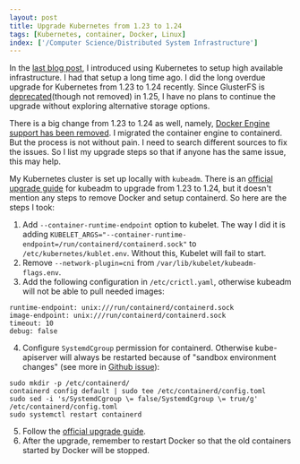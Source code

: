 ```yaml
---
layout: post
title: Upgrade Kubernetes from 1.23 to 1.24
tags: [Kubernetes, container, Docker, Linux]
index: ['/Computer Science/Distributed System Infrastructure']
---
```


In the [last blog post](/2023-03-13-Infrastructure-Setup-for-High-Availability.html), I introduced using Kubernetes to setup high available infrastructure. I had that setup a long time ago. I did the long overdue upgrade for Kubernetes from 1.23 to 1.24 recently. Since GlusterFS is [deprecated](https://github.com/kubernetes/kubernetes/pull/111485)(though not removed) in 1.25, I have no plans to continue the upgrade without exploring alternative storage options.

There is a big change from 1.23 to 1.24 as well, namely, [Docker Engine support has been removed](https://kubernetes.io/blog/2022/03/31/ready-for-dockershim-removal/). I migrated the container engine to containerd. But the process is not without pain. I need to search different sources to fix the issues. So I list my upgrade steps so that if anyone has the same issue, this may help.

My Kubernetes cluster is set up locally with `kubeadm`. There is an [official upgrade guide](https://v1-24.docs.kubernetes.io/docs/tasks/administer-cluster/kubeadm/kubeadm-upgrade/) for kubeadm to upgrade from 1.23 to 1.24, but it doesn't mention any steps to remove Docker and setup containerd. So here are the steps I took:

1. Add `--container-runtime-endpoint` option to kubelet. The way I did it is adding `KUBELET_ARGS="--container-runtime-endpoint=/run/containerd/containerd.sock"` to `/etc/kubernetes/kublet.env`. Without this, Kubelet will fail to start.
2. Remove `--network-plugin=cni` from  `/var/lib/kubelet/kubeadm-flags.env`.
3. Add the following configuration in `/etc/crictl.yaml`, otherwise kubeadm will not be able to pull needed images:
```
runtime-endpoint: unix:///run/containerd/containerd.sock
image-endpoint: unix:///run/containerd/containerd.sock
timeout: 10
debug: false
```
4. Configure `SystemdCgroup` permission for containerd. Otherwise kube-apiserver will always be restarted because of "sandbox environment changes" (see more in [Github issue](https://github.com/kubernetes/kubernetes/issues/110177)):
```
sudo mkdir -p /etc/containerd/
containerd config default | sudo tee /etc/containerd/config.toml
sudo sed -i 's/SystemdCgroup \= false/SystemdCgroup \= true/g' /etc/containerd/config.toml
sudo systemctl restart containerd
```
5. Follow the [official upgrade guide](https://v1-24.docs.kubernetes.io/docs/tasks/administer-cluster/kubeadm/kubeadm-upgrade/).
6. After the upgrade, remember to restart Docker so that the old containers started by Docker will be stopped.
